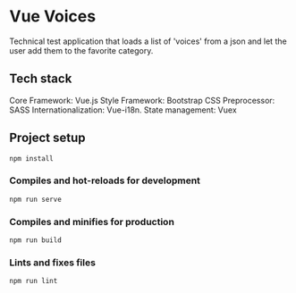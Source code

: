 # Vue Voices

Technical test application that loads a list of 'voices' from a json and let the user add them to the favorite category.

## Tech stack

Core Framework: Vue.js
Style Framework: Bootstrap
CSS Preprocessor: SASS
Internationalization: Vue-i18n.
State management: Vuex

## Project setup

```
npm install
```

### Compiles and hot-reloads for development

```
npm run serve
```

### Compiles and minifies for production

```
npm run build
```

### Lints and fixes files

```
npm run lint
```
